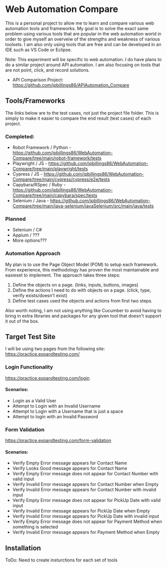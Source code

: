 # Web Automation Compare

This is a personal project to allow me to learn and compare various web automation tools and frameworks. My goal is to solve the exact same problem using various tools that are popular in the web automation world in order to give myself an overveiw of the strengths and weakness of various toolsets. I am also only using tools that are free and can be developed in an IDE such as VS Code or Eclipse.

Note: This experiment will be specific to web automation. I do have plans to do a similar project around API automation. I am also focusing on tools that are not point, click, and record solutions. 

- API Comparison Project: https://github.com/jpbillings86/APIAutomation_Compare


## Tools/Frameworks
The links below are to the test cases, not just the project file folder. This is simply to make it easier to compare the end result (test cases) of each project.
### Completed: 
- Robot Framework / Python - https://github.com/jpbillings86/WebAutomation-Compare/tree/main/robot-framework/tests
- Playwright / JS - https://github.com/jpbillings86/WebAutomation-Compare/tree/main/playwright/tests
- Cypress / JS - https://github.com/jpbillings86/WebAutomation-Compare/tree/main/cypress/cypress/e2e/tests
- Capybara/RSpec / Ruby - https://github.com/jpbillings86/WebAutomation-Compare/tree/main/capybara/spec/tests
- Selenium / Java - https://github.com/jpbillings86/WebAutomation-Compare/tree/main/java-selenium/javaSelenium/src/main/java/tests

### Planned
- Selenium / C#
- Appium / ???
- More options???

### Automation Approach
My plan is to use the Page Object Model (POM) to setup each framework. From experience, this methodology has proven the most maintainable and easieset to implement. The approach takes three steps:
1. Define the objects on a page. (links, inputs, buttons, images)
2. Define the actions I need to do with objects on a page. (click, type, verify exists/doesn't exist)
3. Define test cases used the objects and actions from first two steps.

Also worth noting, I am not using anything like Cucumber to avoid having to bring in extra libraries and packages for any given tool that doesn't support it out of the box. 

## Target Test Site

I will be using two pages from the following site: https://practice.expandtesting.com/

### Login Functionality
https://practice.expandtesting.com/login
#### Scenarios:
- Login as a Valid User
- Attempt to Login with an Invalid Username
- Attempt to Login with a Username that is just a space
- Attempt to login with an Invalid Password

### Form Validation
https://practice.expandtesting.com/form-validation
#### Scenarios:
- Verify Empty Error message appears for Contact Name
- Verify Looks Good message appears for Contact Name
- Verify Empty Error message does not appear for Contact Number with valid input
- Verify Invalid Error message appears for Contact Number when Empty
- Verify Invalid Error message appears for Contact Number with invalid input
- Verify Empty Error message does not appear for PickUp Date with valid input
- Verify Invalid Error message appears for PickUp Date when Empty
- Verify Invalid Error message appears for PickUp Date with invalid input
- Verify Empty Error message does not appear for Payment Method when something is selected
- Verify Invalid Error message appears for Payment Method when Empty

## Installation

ToDo: Need to create insturctions for each set of tools
